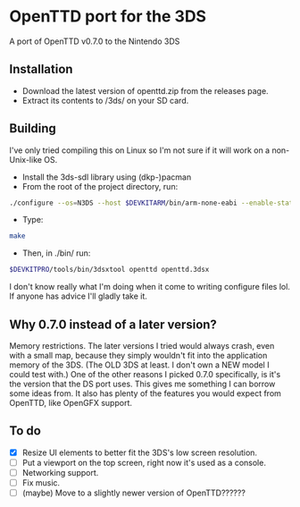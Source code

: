 # OpenTTD port for the 3DS
A port of OpenTTD v0.7.0 to the Nintendo 3DS
## Installation
* Download the latest version of openttd.zip from the releases page.
* Extract its contents to /3ds/ on your SD card.
## Building

I've only tried compiling this on Linux so I'm not sure if it will work on a non-Unix-like OS.
* Install the 3ds-sdl library using (dkp-)pacman
* From the root of the project directory, run:
```bash
./configure --os=N3DS --host $DEVKITARM/bin/arm-none-eabi --enable-static --prefix-dir=$DEVKITPRO --with-sdl --without-png --without-threads --disable-network --disable-unicode --without-libfontconfig --without-zlib --without-libfreetype --without-icu
```
* Type:
```bash
make
```
* Then, in ./bin/ run:
```bash
$DEVKITPRO/tools/bin/3dsxtool openttd openttd.3dsx
```
I don't know really what I'm doing when it come to writing configure files lol. If anyone has advice I'll gladly take it.
## Why 0.7.0 instead of a later version?
Memory restrictions. The later versions I tried would always crash, even with a small map, because they simply wouldn't fit into the application memory of the 3DS. (The OLD 3DS at least. I don't own a NEW model I could test with.)
One of the other reasons I picked 0.7.0 specifically, is it's the version that the DS port uses. This gives me something I can borrow some ideas from.
It also has plenty of the features you would expect from OpenTTD, like OpenGFX support.
## To do
- [x] Resize UI elements to better fit the 3DS's low screen resolution. 
- [ ] Put a viewport on the top screen, right now it's used as a console.
- [ ] Networking support.
- [ ] Fix music.
- [ ] (maybe) Move to a slightly newer version of OpenTTD??????
